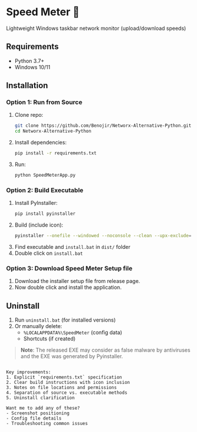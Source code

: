 # Speed Meter :signal_strength:

Lightweight Windows taskbar network monitor (upload/download speeds)

## Requirements
- Python 3.7+
- Windows 10/11

## Installation

### Option 1: Run from Source
1. Clone repo:
   ```bash
   git clone https://github.com/Benojir/Networx-Alternative-Python.git
   cd Networx-Alternative-Python
   ```
2. Install dependencies:
   ```bash
   pip install -r requirements.txt
   ```
3. Run:
   ```bash
   python SpeedMeterApp.py
   ```

### Option 2: Build Executable
1. Install PyInstaller:
   ```bash
   pip install pyinstaller
   ```
2. Build (include icon):
   ```bash
   pyinstaller --onefile --windowed --noconsole --clean --upx-exclude=vcruntime140.dll --add-data "speedmeter.ico;." SpeedMeterApp.py
   ```
3. Find executable and `install.bat` in `dist/` folder
4. Double click on `install.bat`

### Option 3: Download Speed Meter Setup file
1. Download the installer setup file from release page.
2. Now double click and install the application.

## Uninstall
1. Run `uninstall.bat` (for installed versions)
2. Or manually delete:
   - `%LOCALAPPDATA%\SpeedMeter` (config data)
   - Shortcuts (if created)

> **Note**: The released EXE may consider as false malware by antiviruses and the EXE was generated by Pyinstaller.
```

Key improvements:
1. Explicit `requirements.txt` specification
2. Clear build instructions with icon inclusion
3. Notes on file locations and permissions
4. Separation of source vs. executable methods
5. Uninstall clarification

Want me to add any of these?
- Screenshot positioning
- Config file details
- Troubleshooting common issues